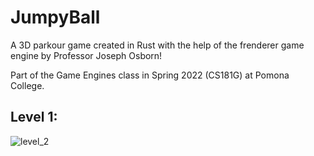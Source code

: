 # JumpyBall

A 3D parkour game created in Rust with the help of the frenderer game engine by Professor Joseph Osborn! 

Part of the Game Engines class in Spring 2022 (CS181G) at Pomona College.

## Level 1:
![level_2](https://media.giphy.com/media/vx6yWDd02ECYMgYGWW/giphy.gif)
